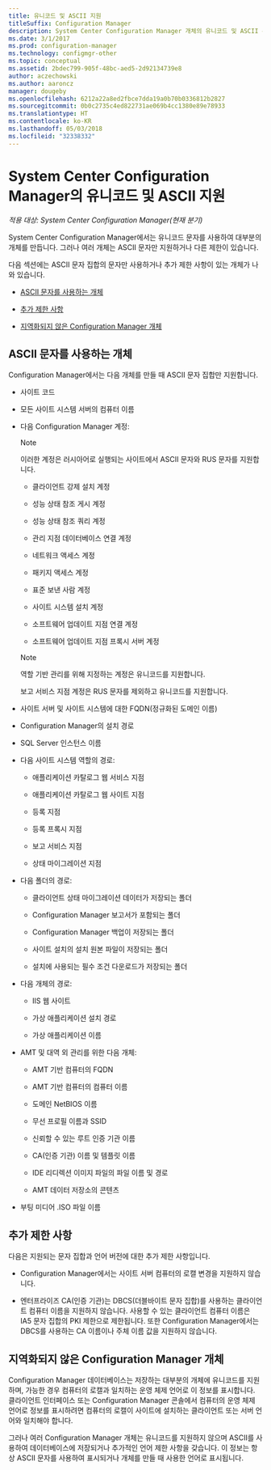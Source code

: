 ```yaml
---
title: 유니코드 및 ASCII 지원
titleSuffix: Configuration Manager
description: System Center Configuration Manager 개체의 유니코드 및 ASCII 문자 지원에 대해 알아봅니다.
ms.date: 3/1/2017
ms.prod: configuration-manager
ms.technology: configmgr-other
ms.topic: conceptual
ms.assetid: 2bdec799-905f-48bc-aed5-2d92134739e8
author: aczechowski
ms.author: aaroncz
manager: dougeby
ms.openlocfilehash: 6212a22a8ed2fbce7dda19a0b70b0336812b2827
ms.sourcegitcommit: 0b0c2735c4ed822731ae069b4cc1380e89e78933
ms.translationtype: HT
ms.contentlocale: ko-KR
ms.lasthandoff: 05/03/2018
ms.locfileid: "32338332"
---
```

# <a name="unicode-and-ascii-support-in-system-center-configuration-manager"></a>System Center Configuration Manager의 유니코드 및 ASCII 지원

*적용 대상: System Center Configuration Manager(현재 분기)*

System Center Configuration Manager에서는 유니코드 문자를 사용하여 대부분의 개체를 만듭니다. 그러나 여러 개체는 ASCII 문자만 지원하거나 다른 제한이 있습니다.  

 다음 섹션에는 ASCII 문자 집합의 문자만 사용하거나 추가 제한 사항이 있는 개체가 나와 있습니다.  

-   [ASCII 문자를 사용하는 개체](#BKMK_ASCIIchar)  

-   [추가 제한 사항](#BKMK_OtherCharLimitations)  

-   [지역화되지 않은 Configuration Manager 개체](#BKMK_LangNonLocalize)  

##  <a name="BKMK_ASCIIchar"></a> ASCII 문자를 사용하는 개체  
 Configuration Manager에서는 다음 개체를 만들 때 ASCII 문자 집합만 지원합니다.  

-   사이트 코드  

-   모든 사이트 시스템 서버의 컴퓨터 이름  

-   다음 Configuration Manager 계정:  

    > [!NOTE]  
    >  이러한 계정은 러시아어로 실행되는 사이트에서 ASCII 문자와 RUS 문자를 지원합니다.  

    -   클라이언트 강제 설치 계정  

    -   성능 상태 참조 게시 계정  

    -   성능 상태 참조 쿼리 계정  

    -   관리 지점 데이터베이스 연결 계정  

    -   네트워크 액세스 계정  

    -   패키지 액세스 계정  

    -   표준 보낸 사람 계정  

    -   사이트 시스템 설치 계정  

    -   소프트웨어 업데이트 지점 연결 계정  

    -   소프트웨어 업데이트 지점 프록시 서버 계정  

    > [!NOTE]  
    >  역할 기반 관리를 위해 지정하는 계정은 유니코드를 지원합니다.  
    >   
    >  보고 서비스 지점 계정은 RUS 문자를 제외하고 유니코드를 지원합니다.  

-   사이트 서버 및 사이트 시스템에 대한 FQDN(정규화된 도메인 이름)  

-   Configuration Manager의 설치 경로  

-   SQL Server 인스턴스 이름  

-   다음 사이트 시스템 역할의 경로:  

    -   애플리케이션 카탈로그 웹 서비스 지점  

    -   애플리케이션 카탈로그 웹 사이트 지점  

    -   등록 지점  

    -   등록 프록시 지점  

    -   보고 서비스 지점  

    -   상태 마이그레이션 지점  

-   다음 폴더의 경로:  

    -   클라이언트 상태 마이그레이션 데이터가 저장되는 폴더  

    -   Configuration Manager 보고서가 포함되는 폴더  

    -   Configuration Manager 백업이 저장되는 폴더  

    -   사이트 설치의 설치 원본 파일이 저장되는 폴더  

    -   설치에 사용되는 필수 조건 다운로드가 저장되는 폴더  

-   다음 개체의 경로:  

    -   IIS 웹 사이트  

    -   가상 애플리케이션 설치 경로  

    -   가상 애플리케이션 이름  

-   AMT 및 대역 외 관리를 위한 다음 개체:  

    -   AMT 기반 컴퓨터의 FQDN  

    -   AMT 기반 컴퓨터의 컴퓨터 이름  

    -   도메인 NetBIOS 이름  

    -   무선 프로필 이름과 SSID  

    -   신뢰할 수 있는 루트 인증 기관 이름  

    -   CA(인증 기관) 이름 및 템플릿 이름  

    -   IDE 리디렉션 이미지 파일의 파일 이름 및 경로  

    -   AMT 데이터 저장소의 콘텐츠  

-   부팅 미디어 .ISO 파일 이름  

##  <a name="BKMK_OtherCharLimitations"></a> 추가 제한 사항  
 다음은 지원되는 문자 집합과 언어 버전에 대한 추가 제한 사항입니다.  

-   Configuration Manager에서는 사이트 서버 컴퓨터의 로캘 변경을 지원하지 않습니다.  

-   엔터프라이즈 CA(인증 기관)는 DBCS(더블바이트 문자 집합)를 사용하는 클라이언트 컴퓨터 이름을 지원하지 않습니다. 사용할 수 있는 클라이언트 컴퓨터 이름은 IA5 문자 집합의 PKI 제한으로 제한됩니다. 또한 Configuration Manager에서는 DBCS를 사용하는 CA 이름이나 주체 이름 값을 지원하지 않습니다.  

##  <a name="BKMK_LangNonLocalize"></a> 지역화되지 않은 Configuration Manager 개체  
 Configuration Manager 데이터베이스는 저장하는 대부분의 개체에 유니코드를 지원하며, 가능한 경우 컴퓨터의 로캘과 일치하는 운영 체제 언어로 이 정보를 표시합니다. 클라이언트 인터페이스 또는 Configuration Manager 콘솔에서 컴퓨터의 운영 체제 언어로 정보를 표시하려면 컴퓨터의 로캘이 사이트에 설치하는 클라이언트 또는 서버 언어와 일치해야 합니다.  

 그러나 여러 Configuration Manager 개체는 유니코드를 지원하지 않으며 ASCII를 사용하여 데이터베이스에 저장되거나 추가적인 언어 제한 사항을 갖습니다. 이 정보는 항상 ASCII 문자를 사용하여 표시되거나 개체를 만들 때 사용한 언어로 표시됩니다.  
